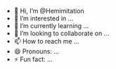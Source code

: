 - 👋 Hi, I’m @Hemimitation
- 👀 I’m interested in ...
- 🌱 I’m currently learning ...
- 💞️ I’m looking to collaborate on ...
- 📫 How to reach me ...
- 😄 Pronouns: ...
- ⚡ Fun fact: ...

<!---
Hemimitation/Hemimitation is a ✨ special ✨ repository because its `README.md` (this file) appears on your GitHub profile.
You can click the Preview link to take a look at your changes.
--->
